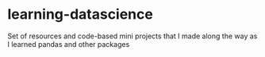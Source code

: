 # learning-datascience
Set of resources and code-based mini projects that I made along the way as I learned pandas and other packages
